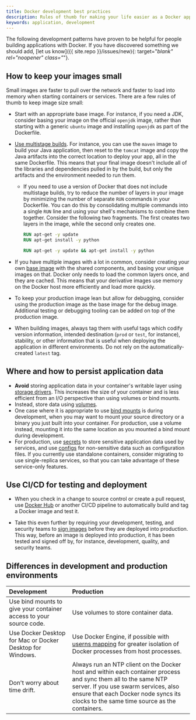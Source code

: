 ```yaml
---
title: Docker development best practices
description: Rules of thumb for making your life easier as a Docker application developer
keywords: application, development
---
```


The following development patterns have proven to be helpful for people
building applications with Docker. If you have discovered something we should
add,
[let us know]({{ site.repo }}/issues/new){: target="_blank" rel="noopener" class="_"}.

## How to keep your images small

Small images are faster to pull over the network and faster to load into
memory when starting containers or services. There are a few rules of thumb to
keep image size small:

- Start with an appropriate base image. For instance, if you need a JDK,
  consider basing your image on the official `openjdk` image, rather than
  starting with a generic `ubuntu` image and installing `openjdk` as part of the
  Dockerfile.

- [Use multistage builds](../build/building/multi-stage.md). For
  instance, you can use the `maven` image to build your Java application, then
  reset to the `tomcat` image and copy the Java artifacts into the correct
  location to deploy your app, all in the same Dockerfile. This means that your
  final image doesn't include all of the libraries and dependencies pulled in by
  the build, but only the artifacts and the environment needed to run them.

  - If you need to use a version of Docker that does not include multistage
    builds, try to reduce the number of layers in your image by minimizing the
    number of separate `RUN` commands in your Dockerfile. You can do this by
    consolidating multiple commands into a single `RUN` line and using your
    shell's mechanisms to combine them together. Consider the following two
    fragments. The first creates two layers in the image, while the second
    only creates one.

    ```dockerfile
    RUN apt-get -y update
    RUN apt-get install -y python
    ```

    ```dockerfile
    RUN apt-get -y update && apt-get install -y python
    ```

- If you have multiple images with a lot in common, consider creating your own
  [base image](../build/building/base-images.md) with the shared
  components, and basing your unique images on that. Docker only needs to load
  the common layers once, and they are cached. This means that your
  derivative images use memory on the Docker host more efficiently and load more
  quickly.

- To keep your production image lean but allow for debugging, consider using the
  production image as the base image for the debug image. Additional testing or
  debugging tooling can be added on top of the production image.

- When building images, always tag them with useful tags which codify version
  information, intended destination (`prod` or `test`, for instance), stability,
  or other information that is useful when deploying the application in
  different environments. Do not rely on the automatically-created `latest` tag.

## Where and how to persist application data

- **Avoid** storing application data in your container's writable layer using
  [storage drivers](../storage/storagedriver/select-storage-driver.md). This increases the
  size of your container and is less efficient from an I/O perspective than
  using volumes or bind mounts.
- Instead, store data using [volumes](../storage/volumes.md).
- One case where it is appropriate to use
  [bind mounts](../storage/bind-mounts.md) is during development,
  when you may want to mount your source directory or a binary you just built
  into your container. For production, use a volume instead, mounting it into
  the same location as you mounted a bind mount during development.
- For production, use [secrets](../engine/swarm/secrets.md) to store sensitive
  application data used by services, and use [configs](../engine/swarm/configs.md)
  for non-sensitive data such as configuration files. If you currently use
  standalone containers, consider migrating to use single-replica services, so
  that you can take advantage of these service-only features.


## Use CI/CD for testing and deployment

- When you check in a change to source control or create a pull request, use
  [Docker Hub](../docker-hub/builds/index.md) or
  another CI/CD pipeline to automatically build and tag a Docker image and test
  it.

- Take this even further by requiring your development, testing, and
  security teams to [sign images](../engine/reference/commandline/trust.md)
  before they are deployed into production. This way, before an image is
  deployed into production, it has been tested and signed off by, for instance,
  development, quality, and security teams.

## Differences in development and production environments

| Development                                                         | Production                                                                                                                                                                                                                                       |
|:--------------------------------------------------------------------|:-------------------------------------------------------------------------------------------------------------------------------------------------------------------------------------------------------------------------------------------------|
| Use bind mounts to give your container access to your source code.  | Use volumes to store container data.                                                                                                                                                                                                             |
| Use Docker Desktop for Mac or Docker Desktop for Windows.           | Use Docker Engine, if possible with [userns mapping](../engine/security/userns-remap.md) for greater isolation of Docker processes from host processes.                                                                                          |
| Don't worry about time drift.                                       | Always run an NTP client on the Docker host and within each container process and sync them all to the same NTP server. If you use swarm services, also ensure that each Docker node syncs its clocks to the same time source as the containers. |
